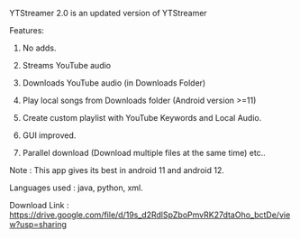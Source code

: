 YTStreamer 2.0 is an updated version of YTStreamer

Features:

  1. No adds.

  2. Streams YouTube audio

  3. Downloads YouTube audio (in Downloads Folder)
  
  4. Play local songs from Downloads folder (Android version >=11)
  
  5. Create custom playlist with YouTube Keywords and Local Audio.
  
  6. GUI improved.
  
  7. Parallel download (Download multiple files at the same time) etc..
  
  Note : This app gives its best in android 11 and android 12.
  
  Languages used : java, python, xml.
  
  Download Link : https://drive.google.com/file/d/19s_d2RdlSpZboPmvRK27dtaOho_bctDe/view?usp=sharing
